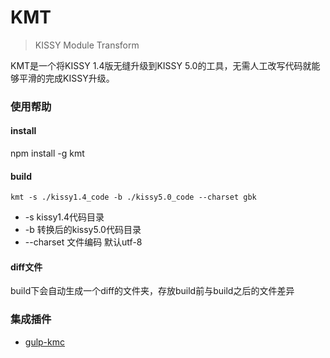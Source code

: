 KMT
===
> KISSY Module Transform

KMT是一个将KISSY 1.4版无缝升级到KISSY 5.0的工具，无需人工改写代码就能够平滑的完成KISSY升级。

### 使用帮助

#### install
npm install -g kmt

#### build
```
kmt -s ./kissy1.4_code -b ./kissy5.0_code --charset gbk
```
* -s kissy1.4代码目录   
* -b 转换后的kissy5.0代码目录   
* --charset 文件编码 默认utf-8   

#### diff文件
build下会自动生成一个diff的文件夹，存放build前与build之后的文件差异

### 集成插件

* [gulp-kmc](https://github.com/hustxiaoc/gulp-kmc)
